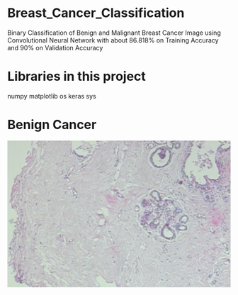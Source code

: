 # Breast_Cancer_Classification

Binary Classification of Benign and Malignant Breast Cancer Image using Convolutional Neural Network 
with about 86.818% on Training Accuracy and 90% on Validation Accuracy

# Libraries in this project
numpy
matplotlib
os
keras
sys

# Benign Cancer
![alt text](https://github.com/phuongnhattran99/Breast-Cancer-Classification/blob/main/Dataset/train/benign/SOB_B_A-14-22549AB-40-002.png)
